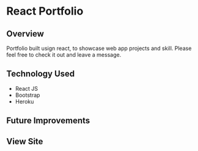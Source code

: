 # React Portfolio

## Overview
Portfolio built usign react, to showcase web app projects and skill. Please feel free to check it out and leave a message.

## Technology Used
- React JS
- Bootstrap
- Heroku


## Future Improvements

## View Site
